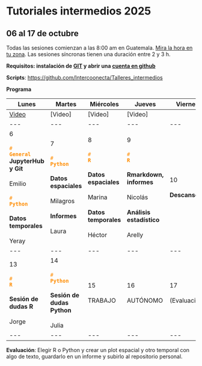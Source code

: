 # Tutoriales intermedios 2025
## 06 al 17 de octubre

Todas las sesiones comienzan a las 8:00 am en Guatemala. [Mira la hora en tu zona](https://arewemeetingyet.com/Guatemala/2025-05-05/08:00/Sesi%C3%B3n%20s%C3%ADncrona). Las sesiones síncronas tienen una duración entre 2 y 3 h.

**Requisitos: instalación de [GIT](https://git-scm.com/downloads) y abrir una [cuenta en github](https://docs.github.com/es/get-started/start-your-journey/creating-an-account-on-github)** 

**Scripts**: https://github.com/Intercoonecta/Talleres_intermedios

**Programa**

| Lunes | Martes | Miércoles | Jueves | Viernes | Sábado | Domingo |
| --- | --- | --- | --- | --- | --- | --- |
|[Video](https://youtu.be/qvzpFCpEFwE)|[Video]|[Video]|[Video]||||
| --- | --- | --- | --- | --- | --- | --- |
| 6<br><br><code style="color : darkorange"># **General**</code> <br>**JupyterHub y Git** <br><br>Emilio<br><br><code style="color : darkorange"># **Python**</code><br><br>**Datos temporales**<br><br>Yeray | 7<br><br><code style="color : darkorange"># **Python**</code> <br><br>**Datos espaciales**<br><br>Milagros<br><br>**Informes**<br><br>Laura | 8 <br><br><code style="color : darkorange"># **R**</code> <br><br>**Datos espaciales**<br><br>Marina<br><br>**Datos temporales**<br><br>Héctor| 9<br><br><code style="color : darkorange"># **R**</code> <br><br>**Rmarkdown, informes**<br><br>Nicolás<br><br>**Análisis estadístico**<br><br>Arelly | 10 <br><br>**Descanso**| 11  | 12  |
| --- | --- | --- | --- | --- | --- | --- |
| 13<br><br><code style="color : darkorange"># **R**</code> <br><br>**Sesión de dudas R**<br><br>Jorge | 14<br><br><code style="color : darkorange"># **Python**</code> <br><br>**Sesión de dudas Python**<br><br>Julia | 15<br><br>TRABAJO | 16<br><br>AUTÓNOMO | 17<br><br>(Evaluación) |     |     |
| --- | --- | --- | --- | --- | --- | --- |

**Evaluación**: Elegir R o Python y crear un plot espacial y otro temporal con algo de texto,
guardarlo en un informe y subirlo al repositorio personal.
